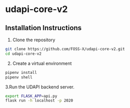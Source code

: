 # udapi-core-v2

## Installation Instructions

1. Clone the repository

```sh
git clone https://github.com/FOSS-X/udapi-core-v2.git
cd udapi-core-v2
```

2. Create a virtual environment

```sh
pipenv install
pipenv shell
```

3.Run the UDAPI backend server. 
```sh
export FLASK_APP=api.py
flask run -h localhost -p 2020
```


